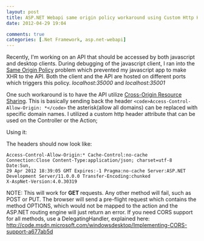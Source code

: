 ```yaml
---
layout: post
title: ASP.NET Webapi same origin policy workaround using Custom Http Headers
date: 2012-04-29 19:04

comments: true
categories: [.Net Framework, asp.net-webapi]
---
```

Recently, I'm working on an API that should be accessed by both javascript and desktop clients. During debugging of the javascript client, I ran into the <a href="http://en.wikipedia.org/wiki/Same_origin_policy">Same Origin Policy</a> problem which prevented my javascript app to make XHR to the API. Both the client and the API are hosted on different ports which triggers this policy. <em>localhost:35000</em> and <em>localhost:35001</em>

One such workaround is to have the API utilize <a href="http://www.w3.org/TR/cors/">Cross-Origin Resource Sharing</a>. This is basically sending back the header `<code>Access-Control-Allow-Origin: *</code>` the asterisk(allow all domains) can be replaced with specific domain names. I utilized a custom http header attribute that can be used on the Controller or the Action;

<script src="https://gist.github.com/2552652.js?file=HttpHeaderAttribute.cs"></script>

Using it:

<script src="https://gist.github.com/2552696.js?file=UserController.cs"></script>

The headers should now look like:

<code>Access-Control-Allow-Origin:*
Cache-Control:no-cache
Connection:Close
Content-Type:application/json; charset=utf-8
Date:Sun, 29 Apr 2012 18:39:05 GMT
Expires:-1
Pragma:no-cache
Server:ASP.NET Development Server/11.0.0.0
Transfer-Encoding:chunked
X-AspNet-Version:4.0.30319
</code>

NOTE: This will work for <strong>GET </strong>requests. Any other method will fail, such as POST or PUT. The browser will send a pre-flight request which contains the method OPTIONS, which would not be mapped to the action and the ASP.NET routing engine will just return an error. If you need CORS support for all methods, use a DelegatingHandler, explained here: <a href="http://code.msdn.microsoft.com/windowsdesktop/Implementing-CORS-support-a677ab5d">http://code.msdn.microsoft.com/windowsdesktop/Implementing-CORS-support-a677ab5d</a>
